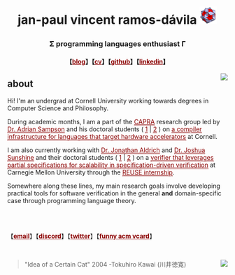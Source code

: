 # <p align="center"> jan-paul vincent ramos-dávila [![alt text](./data/icosi.png)](https://dogfeathers.com/icosidodec/topo.html) </p>
### <p align="center">Σ programming languages enthusiast Γ </p>
#### <p align="center">【<a href="https://blog.jpramos.me" style="color: #8B0000;">blog</a>】【<a href="https://jpramos.me/data/cv.pdf" style="color: #8B0000;">cv</a>】【<a href="https://github.com/jpVinnie" style="color: #8B0000;">github</a>】【<a href="https://www.linkedin.com/in/jpv-ramos/" style="color: #8B0000;">linkedin</a>】</p>

[<img height=80px src="https://raw.githubusercontent.com/jpVinnie/jpvinnie.github.io/master/data/ORCID.png" align="right">](https://orcid.org/0000-0003-1055-6785)
## about 

Hi! I'm an undergrad at Cornell University working towards degrees in Computer Science and Philosophy.

During academic months, I am a part of the <a href="https://capra.cs.cornell.edu/" style="color: #8B0000; border-bottom:1px dotted">CAPRA</a> research group led by <a href="https://www.cs.cornell.edu/~asampson/" style="color: #8B0000; border-bottom:1px dotted">Dr. Adrian Sampson</a> and his doctoral students ( <a href="https://rachitnigam.com/" style="color: #8B0000; border-bottom:1px dotted">1</a> \| <a href="https://griffinberlste.in/" style="color: #8B0000; border-bottom:1px dotted">2</a> ) on <a href="https://calyxir.org/" style="color: #8B0000; border-bottom:1px dotted">a compiler infrastructure for languages that target hardware accelerators</a> at Cornell. 

I am also currently working with <a href="https://www.cs.cmu.edu/~aldrich/" style="color: #8B0000; border-bottom:1px dotted">Dr. Jonathan Aldrich</a> and <a href="https://www.cs.cmu.edu/~jssunshi/" style="color: #8B0000; border-bottom:1px dotted">Dr. Joshua Sunshine</a> and their doctoral students ( <a href="https://www.cs.cmu.edu/~jlwise/" style="color: #8B0000; border-bottom:1px dotted">1</a> \| <a href="https://icmccorm.me/" style="color: #8B0000; border-bottom:1px dotted">2</a> ) on a <a href="https://github.com/gradual-verification/gvc0/" style="color: #8B0000; border-bottom:1px dotted">verifier that leverages partial specifications for scalability in specification-driven verification</a> at Carnegie Mellon University through the <a href="https://www.cmu.edu/scs/isr/reuse/" style="color: #8B0000; border-bottom:1px dotted">REUSE internship</a>. 

Somewhere along these lines, my main research goals involve developing practical tools for software verification in the general **and** domain-specific case through programming language theory.

<br>

<br>

【<a href="mailto:jvr34@cornell.edu" style="color: #8B0000;">**email**</a>】【<a href="https://discord.com/users/294518633541926912" style="color: #8B0000;">**discord**</a>】【<a href="https://twitter.com/JanPaulV" style="color: #8B0000;">**twitter**</a>】【<a href="http://member.acm.org/~jan-paulramos" style="color: #8B0000;">**funny acm vcard**</a>】</p>

<br>

> "Idea of a Certain Cat" 2004 -Tokuhiro Kawai (川井徳寛) [<img height=100px src="https://raw.githubusercontent.com/jpVinnie/jpvinnie.github.io/master/data/Tokuhiro%20Kawai2.jpg" align="right">](https://www.thegreatcat.org/the-cat-in-art-and-photos-2/cats-asian-art/tokuhiro-kawai-1971-present-japanese/)
